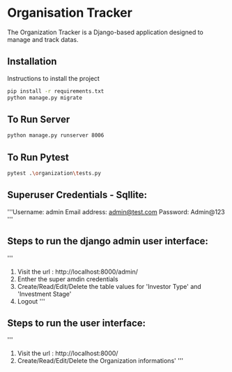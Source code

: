 # Organisation Tracker

The Organization Tracker is a Django-based application designed to manage and track datas.

## Installation

Instructions to install the project

```bash
pip install -r requirements.txt
python manage.py migrate
``` 

## To Run Server

``` bash
python manage.py runserver 8006
```

## To Run Pytest

```bash
pytest .\organization\tests.py 
```

## Superuser Credentials - Sqllite:
'''Username: admin
Email address: admin@test.com
Password: Admin@123
'''





## Steps to run the django admin user interface:
'''
1. Visit the url : http://localhost:8000/admin/
2. Enther the super amdin credentials
3. Create/Read/Edit/Delete the table values for 'Investor Type' and 'Investment Stage'
4. Logout
'''


## Steps to run the user interface:
'''
1. Visit the url : http://localhost:8000/
2. Create/Read/Edit/Delete the Organization informations'
'''

